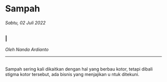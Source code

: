 # Sampah

###### Sabtu, 02 Juli 2022

### |

_Oleh Nanda Ardianto_

---

<br>
Sampah sering kali dikaitkan dengan hal yang berbau kotor, tetapi dibali stigma kotor tersebut,
ada bisnis yang menjajikan u ntuk ditekuni.
